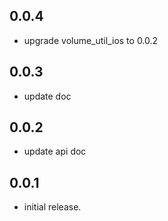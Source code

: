 ## 0.0.4

* upgrade volume_util_ios to 0.0.2

## 0.0.3

* update doc

## 0.0.2

* update api doc

## 0.0.1

* initial release.
